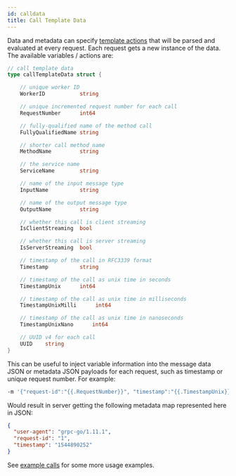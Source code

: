 ```yaml
---
id: calldata
title: Call Template Data
---
```


Data and metadata can specify [template actions](https://golang.org/pkg/text/template/) that will be parsed and evaluated at every request. Each request gets a new instance of the data. The available variables / actions are:

```go
// call template data
type callTemplateData struct {

	// unique worker ID
	WorkerID		   string

	// unique incremented request number for each call
	RequestNumber      int64

	// fully-qualified name of the method call
	FullyQualifiedName string

	// shorter call method name
	MethodName         string

	// the service name
	ServiceName        string

	// name of the input message type
	InputName          string

	// name of the output message type
	OutputName         string

	// whether this call is client streaming
	IsClientStreaming  bool

	// whether this call is server streaming
	IsServerStreaming  bool

	// timestamp of the call in RFC3339 format
	Timestamp          string

	// timestamp of the call as unix time in seconds
	TimestampUnix      int64

	// timestamp of the call as unix time in milliseconds
	TimestampUnixMilli      int64

	// timestamp of the call as unix time in nanoseconds
	TimestampUnixNano      int64

	// UUID v4 for each call
	UUID	string
}
```

This can be useful to inject variable information into the message data JSON or metadata JSON payloads for each request, such as timestamp or unique request number. For example:

```sh
-m '{"request-id":"{{.RequestNumber}}", "timestamp":"{{.TimestampUnix}}"}'
```

Would result in server getting the following metadata map represented here in JSON:

```json
{
  "user-agent": "grpc-go/1.11.1",
  "request-id": "1",
  "timestamp": "1544890252"
}
```

See [example calls](examples.md) for some more usage examples.
